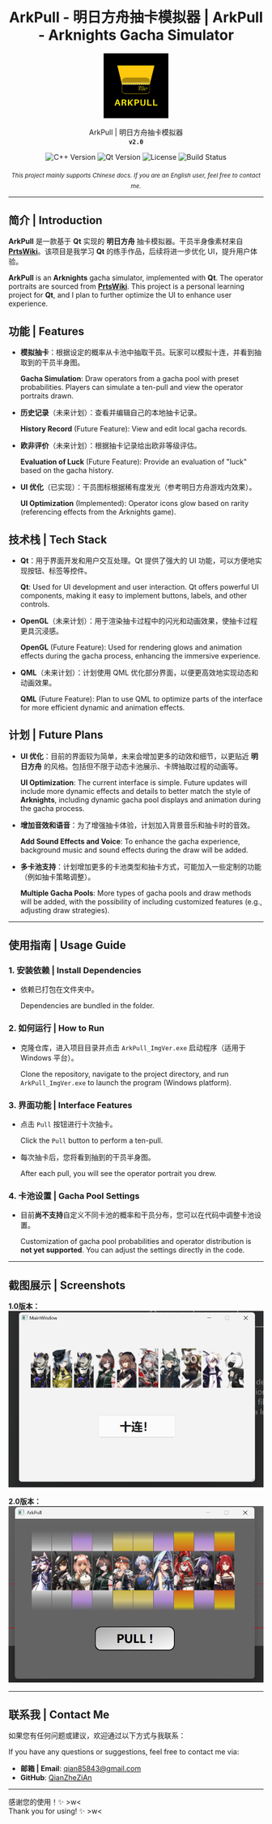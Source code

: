 <div align="center" style="text-align:center">
   <h1>ArkPull - 明日方舟抽卡模拟器 | ArkPull - Arknights Gacha Simulator</h1>
   <img alt="ArkPull Logo" width="128" src="src/ArkPullIcon.png"/> 
   <p>
      ArkPull | 明日方舟抽卡模拟器<br>
      <code><b>v2.0</b></code>
   </p>
   <p>
      <img alt="C++ Version" src="https://img.shields.io/badge/C%2B%2B-%2011%2B-blue">
      <img alt="Qt Version" src="https://img.shields.io/badge/Qt-6.6.3-brightgreen">
      <img alt="License" src="https://img.shields.io/badge/License-BSD_3--Clause-green">
      <img alt="Build Status" src="https://img.shields.io/badge/Build-passing-brightgreen">
   </p>
   <sub>
      <i>This project mainly supports Chinese docs. If you are an English user, feel free to contact me.</i>
   </sub>
</div>


---

## 简介 | **Introduction**

**ArkPull** 是一款基于 **Qt** 实现的 **明日方舟** 抽卡模拟器。干员半身像素材来自 **[PrtsWiki](https://prts.wiki/w/PRTS:文件一览)**。该项目是我学习 **Qt** 的练手作品，后续将进一步优化 UI，提升用户体验。

**ArkPull** is an **Arknights** gacha simulator, implemented with **Qt**. The operator portraits are sourced from **[PrtsWiki](https://prts.wiki/w/PRTS:文件一览)**. This project is a personal learning project for **Qt**, and I plan to further optimize the UI to enhance user experience.

## 功能 | **Features**

- **模拟抽卡**：根据设定的概率从卡池中抽取干员。玩家可以模拟十连，并看到抽取到的干员半身图。
  
  **Gacha Simulation**: Draw operators from a gacha pool with preset probabilities. Players can simulate a ten-pull and view the operator portraits drawn.

- **历史记录**（未来计划）：查看并编辑自己的本地抽卡记录。
  
  **History Record** (Future Feature): View and edit local gacha records.

- **欧非评价**（未来计划）：根据抽卡记录给出欧非等级评估。
  
  **Evaluation of Luck** (Future Feature): Provide an evaluation of "luck" based on the gacha history.

- **UI 优化**（已实现）：干员图标根据稀有度发光（参考明日方舟游戏内效果）。
  
  **UI Optimization** (Implemented): Operator icons glow based on rarity (referencing effects from the Arknights game).

## 技术栈 | **Tech Stack**

- **Qt**：用于界面开发和用户交互处理。Qt 提供了强大的 UI 功能，可以方便地实现按钮、标签等控件。
  
  **Qt**: Used for UI development and user interaction. Qt offers powerful UI components, making it easy to implement buttons, labels, and other controls.

- **OpenGL**（未来计划）：用于渲染抽卡过程中的闪光和动画效果，使抽卡过程更具沉浸感。
  
  **OpenGL** (Future Feature): Used for rendering glows and animation effects during the gacha process, enhancing the immersive experience.

- **QML**（未来计划）：计划使用 QML 优化部分界面，以便更高效地实现动态和动画效果。
  
  **QML** (Future Feature): Plan to use QML to optimize parts of the interface for more efficient dynamic and animation effects.

## 计划 | **Future Plans**

- **UI 优化**：目前的界面较为简单，未来会增加更多的动效和细节，以更贴近 **明日方舟** 的风格。包括但不限于动态卡池展示、卡牌抽取过程的动画等。
  
  **UI Optimization**: The current interface is simple. Future updates will include more dynamic effects and details to better match the style of **Arknights**, including dynamic gacha pool displays and animation during the gacha process.

- **增加音效和语音**：为了增强抽卡体验，计划加入背景音乐和抽卡时的音效。
  
  **Add Sound Effects and Voice**: To enhance the gacha experience, background music and sound effects during the draw will be added.

- **多卡池支持**：计划增加更多的卡池类型和抽卡方式，可能加入一些定制的功能（例如抽卡策略调整）。
  
  **Multiple Gacha Pools**: More types of gacha pools and draw methods will be added, with the possibility of including customized features (e.g., adjusting draw strategies).

------

## 使用指南 | **Usage Guide**

### 1. 安装依赖 | **Install Dependencies**

- 依赖已打包在文件夹中。
  
  Dependencies are bundled in the folder.

### 2. 如何运行 | **How to Run**

- 克隆仓库，进入项目目录并点击 `ArkPull_ImgVer.exe` 启动程序（适用于 Windows 平台）。
  
  Clone the repository, navigate to the project directory, and run `ArkPull_ImgVer.exe` to launch the program (Windows platform).

### 3. 界面功能 | **Interface Features**

- 点击 `Pull` 按钮进行十次抽卡。
  
  Click the `Pull` button to perform a ten-pull.

- 每次抽卡后，您将看到抽到的干员半身图。
  
  After each pull, you will see the operator portrait you drew.

### 4. 卡池设置 | **Gacha Pool Settings**

- 目前**尚不支持**自定义不同卡池的概率和干员分布，您可以在代码中调整卡池设置。
  
  Customization of gacha pool probabilities and operator distribution is **not yet supported**. You can adjust the settings directly in the code.

------

## 截图展示 | **Screenshots**

**1.0版本：**  
![V1 Image](src/Screenshots/V1.png)

**2.0版本：**  
![V2 Image](src/Screenshots/V2.png)

------

## 联系我 | **Contact Me**

如果您有任何问题或建议，欢迎通过以下方式与我联系：

If you have any questions or suggestions, feel free to contact me via:

- **邮箱 | Email**: [qian85843@gmail.com](mailto:qian85843@gmail.com)
- **GitHub**: [QianZheZiAn](https://github.com/QianZheZiAn)

------

感谢您的使用！✨ >w<  
Thank you for using! ✨ >w<
